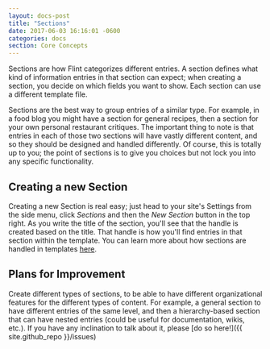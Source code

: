 ```yaml
---
layout: docs-post
title: "Sections"
date: 2017-06-03 16:16:01 -0600
categories: docs
section: Core Concepts
---
```

Sections are how Flint categorizes different entries. A section defines what kind of information entries in that section can expect; when creating a section, you decide on which fields you want to show. Each section can use a different template file.

Sections are the best way to group entries of a similar type. For example, in a food blog you might have a section for general recipes, then a section for your own personal restaurant critiques. The important thing to note is that entries in each of those two sections will have vastly different content, and so they should be designed and handled differently. Of course, this is totally up to you; the point of sections is to give you choices but not lock you into any specific functionality.

## Creating a new Section

Creating a new Section is real easy; just head to your site's Settings from the side menu, click *Sections* and then the *New Section* button in the top right. As you write the title of the section, you'll see that the handle is created based on the title. That handle is how you'll find entries in that section within the template. You can learn more about how sections are handled in templates [here](/).

## Plans for Improvement

Create different types of sections, to be able to have different organizational features for the different types of content. For example, a general section to have different entries of the same level, and then a hierarchy-based section that can have nested entries (could be useful for documentation, wikis, etc.). If you have any inclination to talk about it, please [do so here!]({{ site.github_repo }}/issues)